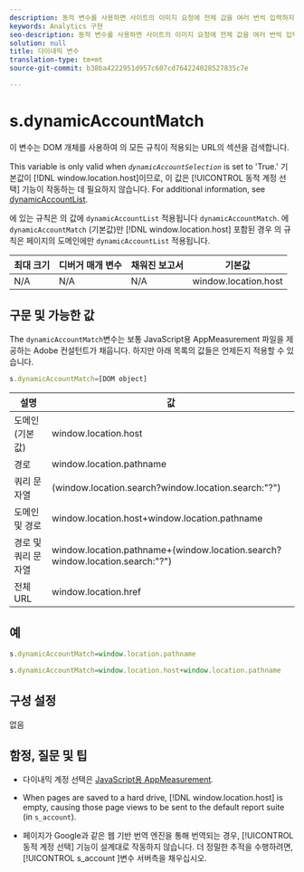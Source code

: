 ```yaml
---
description: 동적 변수를 사용하면 사이트의 이미지 요청에 전체 값을 여러 번씩 입력하지 않고도 한 변수에서 다른 변수로 값을 복사할 수 있습니다.
keywords: Analytics 구현
seo-description: 동적 변수를 사용하면 사이트의 이미지 요청에 전체 값을 여러 번씩 입력하지 않고도 한 변수에서 다른 변수로 값을 복사할 수 있습니다.
solution: null
title: 다이내믹 변수
translation-type: tm+mt
source-git-commit: b38ba4222951d957c607cd764224028527835c7e

---
```



# s.dynamicAccountMatch

이 변수는 DOM 개체를 사용하여 의 모든 규칙이 적용되는 URL의 섹션을 검색합니다.

This variable is only valid when *`dynamicAccountSelection`* is set to 'True.' 기본값이 [!DNL window.location.host]이므로, 이 값은 [!UICONTROL 동적 계정 선택] 기능이 작동하는 데 필요하지 않습니다. For additional information, see [dynamicAccountList](https://docs.adobe.com/content/help/en/analytics/implementation/javascript-implementation/appmeasurement-js/appmeasure-mjs.html).

에 있는 규칙은 의 값에 `dynamicAccountList` 적용됩니다 `dynamicAccountMatch`. 에 `dynamicAccountMatch` (기본값)만 [!DNL window.location.host] 포함된 경우 의 규칙은 페이지의 도메인에만 `dynamicAccountList` 적용됩니다.

| 최대 크기 | 디버거 매개 변수 | 채워진 보고서 | 기본값 |
|---|---|---|---|
| N/A | N/A | N/A | window.location.host |

## 구문 및 가능한 값

The `dynamicAccountMatch`변수는 보통 JavaScript용 AppMeasurement 파일을 제공하는 Adobe 컨설턴트가 채웁니다. 하지만 아래 목록의 값들은 언제든지 적용할 수 있습니다.

```js
s.dynamicAccountMatch=[DOM object]
```

| 설명 | 값 |
|---|---|
| 도메인(기본값) | window.location.host |
| 경로 | window.location.pathname |
| 쿼리 문자열 | (window.location.search?window.location.search:"?") |
| 도메인 및 경로 | window.location.host+window.location.pathname |
| 경로 및 쿼리 문자열 | window.location.pathname+(window.location.search?window.location.search:"?") |
| 전체 URL | window.location.href |

## 예

```js
s.dynamicAccountMatch=window.location.pathname
```

```js
s.dynamicAccountMatch=window.location.host+window.location.pathname
```

## 구성 설정

없음

## 함정, 질문 및 팁

* 다이내믹 계정 선택은 [JavaScript용 AppMeasurement](https://docs.adobe.com/content/help/en/analytics/implementation/javascript-implementation/appmeasurement-js/appmeasure-mjs.html).

* When pages are saved to a hard drive, [!DNL window.location.host] is empty, causing those page views to be sent to the default report suite (in `s_account`).

* 페이지가 Google과 같은 웹 기반 번역 엔진을 통해 번역되는 경우, [!UICONTROL 동적 계정 선택] 기능이 설계대로 작동하지 않습니다. 더 정밀한 추적을 수행하려면, [!UICONTROL s_account ]변수 서버측을 채우십시오.
